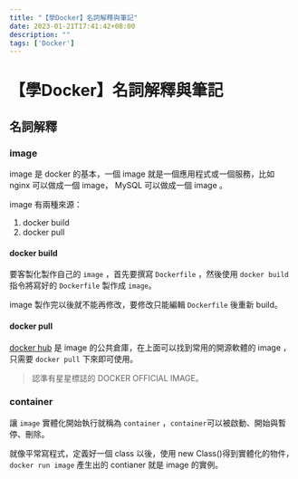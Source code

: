 ```yaml
---
title: "【學Docker】名詞解釋與筆記"
date: 2023-01-21T17:41:42+08:00
description: ""
tags: ['Docker']
---
```

# 【學Docker】名詞解釋與筆記
## 名詞解釋
### image
image 是 docker 的基本，一個 image 就是一個應用程式或一個服務，比如 nginx 可以做成一個 image， MySQL 可以做成一個 image 。

image 有兩種來源：
1. docker build
2. docker pull

#### docker build
要客製化製作自己的 `image` ，首先要撰寫 `Dockerfile` ，然後使用 `docker build` 指令將寫好的 `Dockerfile` 製作成 `image`。

image 製作完以後就不能再修改，要修改只能編輯 `Dockerfile` 後重新 build。

#### docker pull
[docker hub](https://hub.docker.com/) 是 image 的公共倉庫，在上面可以找到常用的開源軟體的 image ，只需要 `docker pull` 下來即可使用。

> 認準有星星標誌的 DOCKER OFFICIAL IMAGE。 

### container
讓 `image` 實體化開始執行就稱為 `container` ，`container`可以被啟動、開始與暫停、刪除。

就像平常寫程式，定義好一個 class 以後，使用 new Class()得到實體化的物件，`docker run image` 產生出的 contianer 就是 image 的實例。